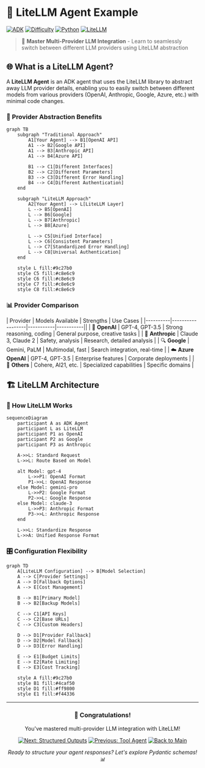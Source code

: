 # 🔄 LiteLLM Agent Example

[![ADK](https://img.shields.io/badge/ADK-LiteLLM%20Agent-purple.svg)](https://google.github.io/adk-docs/)
[![Difficulty](https://img.shields.io/badge/Difficulty-Intermediate-yellow.svg)](.)
[![Python](https://img.shields.io/badge/python-3.8+-blue.svg)](https://www.python.org/downloads/)
[![LiteLLM](https://img.shields.io/badge/LiteLLM-Multi--Provider-green.svg)](https://litellm.ai/)

> 🎯 **Master Multi-Provider LLM Integration** - Learn to seamlessly switch between different LLM providers using LiteLLM abstraction

## 🌐 What is a LiteLLM Agent?

A **LiteLLM Agent** is an ADK agent that uses the LiteLLM library to abstract away LLM provider details, enabling you to easily switch between different models from various providers (OpenAI, Anthropic, Google, Azure, etc.) with minimal code changes.

### 🔄 Provider Abstraction Benefits

```mermaid
graph TB
    subgraph "Traditional Approach"
        A1[Your Agent] --> B1[OpenAI API]
        A1 --> B2[Google API]
        A1 --> B3[Anthropic API]
        A1 --> B4[Azure API]
        
        B1 --> C1[Different Interfaces]
        B2 --> C2[Different Parameters]
        B3 --> C3[Different Error Handling]
        B4 --> C4[Different Authentication]
    end
    
    subgraph "LiteLLM Approach"
        A2[Your Agent] --> L[LiteLLM Layer]
        L --> B5[OpenAI]
        L --> B6[Google]
        L --> B7[Anthropic]
        L --> B8[Azure]
        
        L --> C5[Unified Interface]
        L --> C6[Consistent Parameters]
        L --> C7[Standardized Error Handling]
        L --> C8[Universal Authentication]
    end
    
    style L fill:#9c27b0
    style C5 fill:#c8e6c9
    style C6 fill:#c8e6c9
    style C7 fill:#c8e6c9
    style C8 fill:#c8e6c9
```

### 📊 Provider Comparison

| Provider | Models Available | Strengths | Use Cases |
|----------|------------------|-----------|-----------||
| 🤖 **OpenAI** | GPT-4, GPT-3.5 | Strong reasoning, coding | General purpose, creative tasks |
| 🧠 **Anthropic** | Claude 3, Claude 2 | Safety, analysis | Research, detailed analysis |
| 🔍 **Google** | Gemini, PaLM | Multimodal, fast | Search integration, real-time |
| ☁️ **Azure OpenAI** | GPT-4, GPT-3.5 | Enterprise features | Corporate deployments |
| 🌟 **Others** | Cohere, AI21, etc. | Specialized capabilities | Specific domains |

## 🏗️ LiteLLM Architecture

### 🔧 How LiteLLM Works

```mermaid
sequenceDiagram
    participant A as ADK Agent
    participant L as LiteLLM
    participant P1 as OpenAI
    participant P2 as Google
    participant P3 as Anthropic
    
    A->>L: Standard Request
    L->>L: Route Based on Model
    
    alt Model: gpt-4
        L->>P1: OpenAI Format
        P1->>L: OpenAI Response
    else Model: gemini-pro
        L->>P2: Google Format
        P2->>L: Google Response
    else Model: claude-3
        L->>P3: Anthropic Format
        P3->>L: Anthropic Response
    end
    
    L->>L: Standardize Response
    L->>A: Unified Response Format
```

### 🎛️ Configuration Flexibility

```mermaid
graph TD
    A[LiteLLM Configuration] --> B[Model Selection]
    A --> C[Provider Settings]
    A --> D[Fallback Options]
    A --> E[Cost Management]
    
    B --> B1[Primary Model]
    B --> B2[Backup Models]
    
    C --> C1[API Keys]
    C --> C2[Base URLs]
    C --> C3[Custom Headers]
    
    D --> D1[Provider Fallback]
    D --> D2[Model Fallback]
    D --> D3[Error Handling]
    
    E --> E1[Budget Limits]
    E --> E2[Rate Limiting]
    E --> E3[Cost Tracking]
    
    style A fill:#9c27b0
    style B1 fill:#4caf50
    style D1 fill:#ff9800
    style E1 fill:#f44336
```

---

<div align="center">

### 🎉 Congratulations! 

You've mastered multi-provider LLM integration with LiteLLM! 

[![Next: Structured Outputs](https://img.shields.io/badge/Next-Structured%20Outputs-teal?style=for-the-badge&logo=arrow-right)](../4-structured-outputs/)
[![Previous: Tool Agent](https://img.shields.io/badge/Previous-Tool%20Agent-orange?style=for-the-badge&logo=arrow-left)](../2-tool-agent/)
[![Back to Main](https://img.shields.io/badge/Back-Main%20Course-green?style=for-the-badge&logo=home)](../)

*Ready to structure your agent responses? Let's explore Pydantic schemas! 📊*

</div>